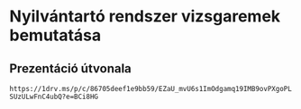 # Nyilvántartó rendszer vizsgaremek bemutatása

## Prezentáció útvonala
`https://1drv.ms/p/c/86705deef1e9bb59/EZaU_mvU6s1ImOdgamq19IMB9ovPXgoPLSUzULwFnC4ubQ?e=BCi8HG`

